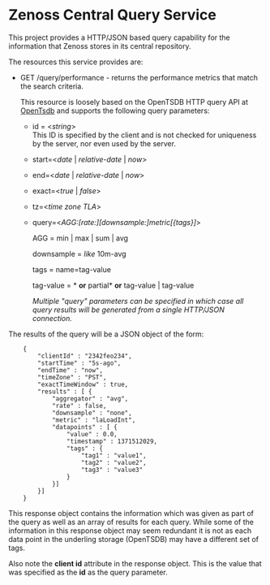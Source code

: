 Zenoss Central Query Service
=====
This project provides a HTTP/JSON based query capability for the information 
that Zenoss stores in its central repository.

The resources this service provides are:

  - GET /query/performance - returns the performance metrics that match the search criteria.

    This resource is loosely based on the OpenTSDB HTTP query API at [OpenTsdb](http://opentsdb.net/http-api.html#/q) and supports the following query parameters:

    - id = <_string_><br/>
      This ID is specified by the client and is not checked for uniqueness by the server, nor even used by the server.
    - start=<_date_ | _relative-date_ | _now_>
    - end=<_date_ | _relative-date_ | _now_>
    - exact=<_true_ | _false_>
    - tz=<_time zone TLA_>
    - query=<_AGG:[rate:][downsample:]metric[{tags}]_>

        AGG = min | max | sum | avg

        downsample = _like_ 10m-avg

        tags = name=tag-value

        tag-value = \* __or__ partial\* __or__ tag-value | tag-value 

        _Multiple "query" parameters can be specified in which case all query results will be generated from a single HTTP/JSON connection._

The results of the query will be a JSON object of the form:

        {
            "clientId" : "2342feo234",
            "startTime" : "5s-ago",
            "endTime" : "now",
            "timeZone" : "PST",
            "exactTimeWindow" : true,
            "results" : [ {
                "aggregator" : "avg",
                "rate" : false,
                "downsample" : "none",
                "metric" : "laLoadInt",
                "datapoints" : [ {
                    "value" : 0.0,
                    "timestamp" : 1371512029,
                    "tags" : {
                        "tag1" : "value1",
                        "tag2" : "value2",
                        "tag3" : "value3"
                    }
                }]
            }]
        }

This response object contains the information which was given as part of the query as well as an array of results for each query. While some of the information in this response object may seem redundant it is not as each data point in the underling storage (OpenTSDB) may have a different set of tags.

Also note the __client id__ attribute in the response object. This is the value that was specified as the __id__ as the query parameter.